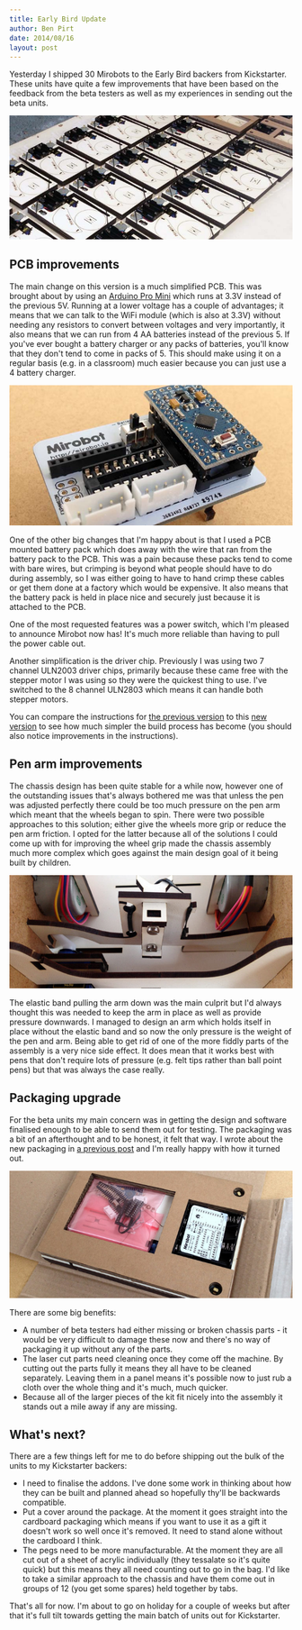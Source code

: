 ```yaml
---
title: Early Bird Update
author: Ben Pirt
date: 2014/08/16
layout: post
---
```


Yesterday I shipped 30 Mirobots to the Early Bird backers from Kickstarter. These units have quite a few improvements that have been based on the feedback from the beta testers as well as my experiences in sending out the beta units.

![Units](/assets/earlybird/group.jpg "Units")

PCB improvements
----------------

The main change on this version is a much simplified PCB. This was brought about by using an [Arduino Pro Mini](http://arduino.cc/en/Main/ArduinoBoardProMini) which runs at 3.3V instead of the previous 5V. Running at a lower voltage has a couple of advantages; it means that we can talk to the WiFi module (which is also at 3.3V) without needing any resistors to convert between voltages and very importantly, it also means that we can run from 4 AA batteries instead of the previous 5. If you've ever bought a battery charger or any packs of batteries, you'll know that they don't tend to come in packs of 5. This should make using it on a regular basis (e.g. in a classroom) much easier because you can just use a 4 battery charger.

![PCB](/assets/earlybird/pcb.jpg "PCB")

One of the other big changes that I'm happy about is that I used a PCB mounted battery pack which does away with the wire that ran from the battery pack to the PCB. This was a pain because these packs tend to come with bare wires, but crimping is beyond what people should have to do during assembly, so I was either going to have to hand crimp these cables or get them done at a factory which would be expensive. It also means that the battery pack is held in place nice and securely just because it is attached to the PCB.

One of the most requested features was a power switch, which I'm pleased to announce Mirobot now has! It's much more reliable than having to pull the power cable out.

Another simplification is the driver chip. Previously I was using two 7 channel ULN2003 driver chips, primarily because these came free with the stepper motor I was using so they were the quickest thing to use. I've switched to the 8 channel ULN2803 which means it can handle both stepper motors.

You can compare the instructions for [the previous version](/build/beta/pcb/) to this [new version](/build/earlybird/pcb/) to see how much simpler the build process has become (you should also notice improvements in the instructions).

Pen arm improvements
--------------------

The chassis design has been quite stable for a while now, however one of the outstanding issues that's always bothered me was that unless the pen was adjusted perfectly there could be too much pressure on the pen arm which meant that the wheels began to spin. There were two possible approaches to this solution; either give the wheels more grip or reduce the pen arm friction. I opted for the latter because all of the solutions I could come up with for improving the wheel grip made the chassis assembly much more complex which goes against the main design goal of it being built by children.

![Pen arm](/assets/earlybird/penarm.jpg "Pen arm")

The elastic band pulling the arm down was the main culprit but I'd always thought this was needed to keep the arm in place as well as provide pressure downwards. I managed to design an arm which holds itself in place without the elastic band and so now the only pressure is the weight of the pen and arm. Being able to get rid of one of the more fiddly parts of the assembly is a very nice side effect. It does mean that it works best with pens that don't require lots of pressure (e.g. felt tips rather than ball point pens) but that was always the case really.


Packaging upgrade
-----------------

For the beta units my main concern was in getting the design and software finalised enough to be able to send them out for testing. The packaging was a bit of an afterthought and to be honest, it felt that way. I wrote about the new packaging in [a previous post](/blog/2014/07/25/packaging/) and I'm really happy with how it turned out.

![Packaging](/assets/earlybird/packaging.jpg "Packaging")

There are some big benefits:

 * A number of beta testers had either missing or broken chassis parts - it would be very difficult to damage these now and there's no way of packaging it up without any of the parts.
 * The laser cut parts need cleaning once they come off the machine. By cutting out the parts fully it means they all have to be cleaned separately. Leaving them in a panel means it's possible now to just rub a cloth over the whole thing and it's much, much quicker.
 * Because all of the larger pieces of the kit fit nicely into the assembly it stands out a mile away if any are missing.


What's next?
------------

There are a few things left for me to do before shipping out the bulk of the units to my Kickstarter backers:

 * I need to finalise the addons. I've done some work in thinking about how they can be built and planned ahead so hopefully thy'll be backwards compatible.
 * Put a cover around the package. At the moment it goes straight into the cardboard packaging which means if you want to use it as a gift it doesn't work so well once it's removed. It need to stand alone without the cardboard I think.
 * The pegs need to be more manufacturable. At the moment they are all cut out of a sheet of acrylic individually (they tessalate so it's quite quick) but this means they all need counting out to go in the bag. I'd like to take a similar approach to the chassis and have them come out in groups of 12 (you get some spares) held together by tabs.

That's all for now. I'm about to go on holiday for a couple of weeks but after that it's full tilt towards getting the main batch of units out for Kickstarter.